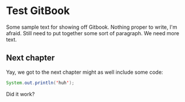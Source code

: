 Test GitBook
============

Some sample text for showing off Gitbook. Nothing proper to write, I'm afraid. Still need to put together some sort of paragraph. We need more text.

Next chapter
------------

Yay, we got to the next chapter might as well include some code:

```java
System.out.println('huh');
```

Did it work?
